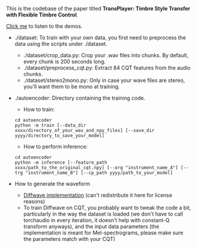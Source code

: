 This is the codebase of the paper titled **TransPlayer: Timbre Style Transfer with Flexible Timbre Control**.

[Click me](https://irislucent.github.io/TransPlayer-demos/) to listen to the demos.

- ./dataset: To train with your own data, you first need to preprocess the data using the scripts under ./dataset.
    - ./dataset/crop_data.py: Crop your .wav files into chunks. By default, every chunk is 200 seconds long.
    - ./dataset/preprocess_cqt.py: Extract 84 CQT features from the audio chunks.
    - ./dataset/stereo2mono.py: Only in case your wave files are stereo, you'll want them to be mono at training.


- ./autoencoder: Directory containing the training code.
    - How to train: 
    ```
    cd autoencoder
    python -m train [--data_dir xxxx/directory_of_your_wav_and_npy_files] [--save_dir yyyy/directory_to_save_your_model]
    ```
    - How to perform inference:
    ```
    cd autoencoder
    python -m inference [--feature_path xxxx/path_to_the_original_cqt.npy] [--org "instrument_name_A"] [--trg "instrument_name_B"] [--cp_path yyyy/path_to_your_model]
    ```

- How to generate the waveform
  - [Diffwave implementation](https://github.com/lmnt-com/diffwave) (can't redistribute it here for license reasons)
  - To train Diffwave on CQT, you probably want to tweak the code a bit, particularly in the way the dataset is loaded (we don't have to call torchaudio in every iteration, it doesn't help with constant-Q transform anyways), and the input data parameters (the implementation is meant for Mel-spectrograms, please make sure the parameters match with your CQT)
